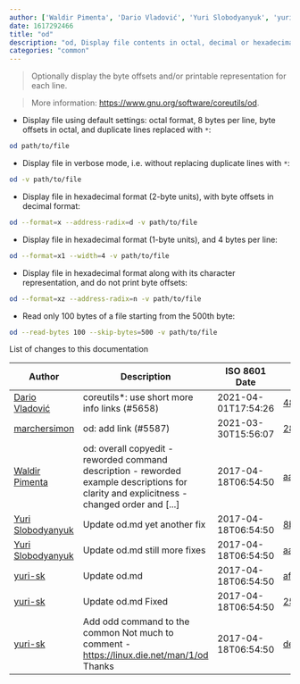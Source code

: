 ```yaml
---
author: ['Waldir Pimenta', 'Dario Vladović', 'Yuri Slobodyanyuk', 'yuri-sk', 'marchersimon']
date: 1617292466
title: "od"
description: "od, Display file contents in octal, decimal or hexadecimal format."
categories: "common"
---
```

> Optionally display the byte offsets and/or printable representation for each line.

> More information: <https://www.gnu.org/software/coreutils/od>.

- Display file using default settings: octal format, 8 bytes per line, byte offsets in octal, and duplicate lines replaced with `*`:

```bash
od path/to/file
```

- Display file in verbose mode, i.e. without replacing duplicate lines with `*`:

```bash
od -v path/to/file
```

- Display file in hexadecimal format (2-byte units), with byte offsets in decimal format:

```bash
od --format=x --address-radix=d -v path/to/file
```

- Display file in hexadecimal format (1-byte units), and 4 bytes per line:

```bash
od --format=x1 --width=4 -v path/to/file
```

- Display file in hexadecimal format along with its character representation, and do not print byte offsets:

```bash
od --format=xz --address-radix=n -v path/to/file
```

- Read only 100 bytes of a file starting from the 500th byte:

```bash
od --read-bytes 100 --skip-bytes=500 -v path/to/file
```
List of changes to this documentation


Author | Description | ISO 8601 Date | GitHub link
------|-----|-----|-----
[Dario Vladović](mailto:d.vladimyr@gmail.com) | coreutils*: use short more info links (#5658) | 2021-04-01T17:54:26 | [4830093903f6](https://github.com/tldr-pages/tldr/commit/4830093903f66ccf3ebbc2ecf477286e45edac59)
[marchersimon](mailto:50295997+marchersimon@users.noreply.github.com) | od: add link (#5587) | 2021-03-30T15:56:07 | [28b0f3fa11d7](https://github.com/tldr-pages/tldr/commit/28b0f3fa11d76b11e53de3e7cc611f2c7036e930)
[Waldir Pimenta](mailto:waldyrious@gmail.com) | od: overall copyedit - reworded command description - reworded example descriptions for clarity and explicitness - changed order and [...] | 2017-04-18T06:54:50 | [aa22af277ae3](https://github.com/tldr-pages/tldr/commit/aa22af277ae36c4d3c157c7f8debffc34aed8604)
[Yuri Slobodyanyuk](mailto:yuri@yurisk.info) | Update od.md yet another fix | 2017-04-18T06:54:50 | [8b79edda0c28](https://github.com/tldr-pages/tldr/commit/8b79edda0c28903e5d179358e66072330228b111)
[Yuri Slobodyanyuk](mailto:yuri@yurisk.info) | Update od.md still more fixes | 2017-04-18T06:54:50 | [aa9d4d58872f](https://github.com/tldr-pages/tldr/commit/aa9d4d58872f4c660e25169dbcf5e8acfe8e2cd9)
[yuri-sk](mailto:yuri@yurisk.info) | Update od.md | 2017-04-18T06:54:50 | [aface6c32d9a](https://github.com/tldr-pages/tldr/commit/aface6c32d9ad55bf326ba1ef4518479c2e1fadb)
[yuri-sk](mailto:yuri@yurisk.info) | Update od.md Fixed | 2017-04-18T06:54:50 | [25a9bc4ae4a0](https://github.com/tldr-pages/tldr/commit/25a9bc4ae4a07a087318ca0b33b4207c06c7fae0)
[yuri-sk](mailto:yuri@yurisk.info) | Add odd command to the common Not much to comment - https://linux.die.net/man/1/od Thanks | 2017-04-18T06:54:50 | [de1d5b05fabc](https://github.com/tldr-pages/tldr/commit/de1d5b05fabca1e9db75320c51a4c6c88dac6a5a)

